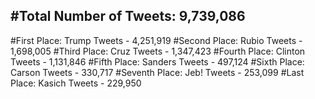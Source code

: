 #Total Number of Tweets: 9,739,086 
---
#First Place: Trump Tweets - 4,251,919
#Second Place: Rubio Tweets - 1,698,005
#Third Place: Cruz Tweets - 1,347,423
#Fourth Place: Clinton Tweets - 1,131,846
#Fifth Place: Sanders Tweets - 497,124
#Sixth Place: Carson Tweets - 330,717
#Seventh Place: Jeb! Tweets - 253,099
#Last Place: Kasich Tweets - 229,950
